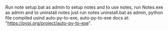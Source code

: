 Run note setup.bat as admin to setup notes and to use notes, run Notes.exe as admin and to uninstall notes just run notes uninstall.bat as admin, python file compiled usind auto-py-to-exe, auto-py-to-exe docs at: "https://pypi.org/project/auto-py-to-exe".
